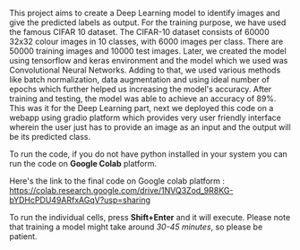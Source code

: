 This project aims to create a Deep Learning model to identify images and give the predicted labels as output. 
For the training purpose, we have used the famous CIFAR 10 dataset. The CIFAR-10 dataset consists of 60000 32x32 colour images in 10 classes, with 6000 images per class. There are 50000 training images and 10000 test images.
Later, we created the model using tensorflow and keras environment and the model which we used was Convolutional Neural Networks. Adding to that, we used various methods like batch normalization, data augmentation and using ideal number of epochs which further helped us increasing the model's accuracy.
After training and testing, the model was able to achieve an accuracy of 89%.
This was it for the Deep Learning part, next we deployed this code on a webapp using gradio platform which provides very user friendly interface wherein the user just has to provide an image as an input and the output will be its predicted class.


To run the code, if you do not have python installed in your system you can run the code on **Google Colab** platform. 

Here's the link to the final code on Google colab platform : https://colab.research.google.com/drive/1NVQ3Zod_9R8KG-bYDHcPDU49ARfxAGqV?usp=sharing

To run the individual cells, press **Shift+Enter** and it will execute. Please note that training a model might take around *30-45 minutes*, so please be patient.
